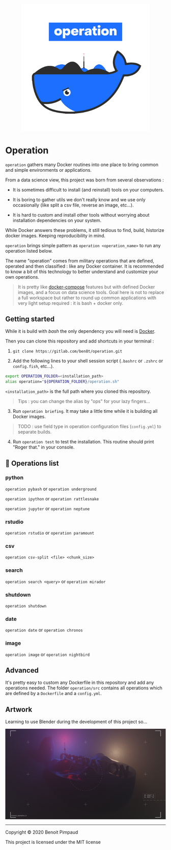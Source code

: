 <div align="center">
<img src="operation/misc/operation.png" width="400" />
</div>

# Operation

`operation` gathers many Docker routines into one place to bring common and simple environments or applications.

From a data science view,  this project was born from several observations :

* It is sometimes difficult to install (and reinstall) tools on your computers.

* It is boring to gather utils we don't really know and we use only occasionally (like split a csv file, reverse an image, etc...).

* It is hard to custom and install other tools without worrying about installation dependencies on your system.

While Docker answers these problems, it still tedious to find, build, historize docker images. Keeping reproducibility in mind.

`operation` brings simple pattern as `operation <operation_name>` to run any operation listed below. 

The name "operation" comes from military operations that are defined, operated and then classified : like any Docker container.
It is recommended to know a bit of this technology to better understand and customize your own operations.

> It is pretty like [docker-compose](https://github.com/docker/compose) features but with defined Docker images, and a focus on data science tools. Goal here is not to replace a full workspace but rather to round up common applications with very light setup required : it is bash + docker only.

## Getting started

While it is build with *bash* the only dependency you will need is [Docker](https://docs.docker.com/install/). 

Then you can clone this repository and add shortcuts in your terminal :

1. `git clone https://gitlab.com/ben8t/operation.git`

2. Add the following lines to your shell session script (`.bashrc` or `.zshrc` or `config.fish`, etc...).

```bash
export OPERATION_FOLDER=<installation_path>
alias operation="${OPERATION_FOLDER}/operation.sh"
```

`<installation_path>` is the full path where you cloned this repository.

> Tips : you can change the alias by "ops" for your lazy fingers...

3. Run `operation briefing`. It may take a little time while it is building all Docker images.

> TODO : use field type in operation configuration files (`config.yml`) to separate builds.

4. Run `operation test` to test the installation. This routine should print "Roger that." in your console.

## :round_pushpin: Operations list

### python

`operation pybash` or `operation underground`

`operation ipython` or `operation rattlesnake`

`operation jupyter` or `operation neptune`

### rstudio

`operation rstudio` or `operation paramount`

### csv

`operation csv-split <file> <chunk_size>`

### search

`operation search <query>` or `operation mirador`

### shutdown

`operation shutdown`

### date

`operation date` or `operation chronos`

### image

`operation image` or `operation nightbird`


## Advanced

It's pretty easy to custom any Dockerfile in this repository and add any operations needed. The folder `operation/src` contains all operations which are defined by a `Dockerfile` and a `config.yml`.

## Artwork

Learning to use Blender during the development of this project so...

<div align="center">
<img src="operation/misc/artwork.png" width="800" />
</div>

---

Copyright © 2020 Benoit Pimpaud

This project is licensed under the MIT license
